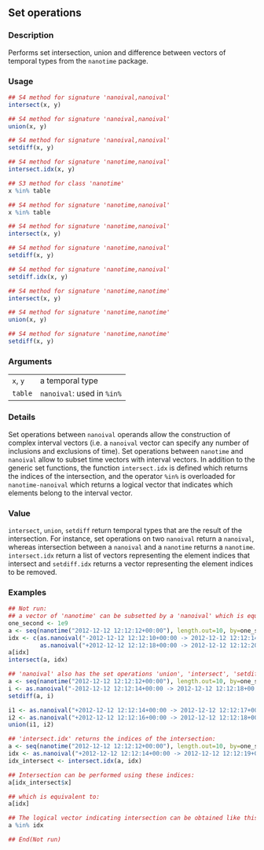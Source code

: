 

## Set operations

### Description

Performs set intersection, union and difference between vectors of
temporal types from the `nanotime` package.

### Usage

``` R
## S4 method for signature 'nanoival,nanoival'
intersect(x, y)

## S4 method for signature 'nanoival,nanoival'
union(x, y)

## S4 method for signature 'nanoival,nanoival'
setdiff(x, y)

## S4 method for signature 'nanotime,nanoival'
intersect.idx(x, y)

## S3 method for class 'nanotime'
x %in% table

## S4 method for signature 'nanotime,nanoival'
x %in% table

## S4 method for signature 'nanotime,nanoival'
intersect(x, y)

## S4 method for signature 'nanotime,nanoival'
setdiff(x, y)

## S4 method for signature 'nanotime,nanoival'
setdiff.idx(x, y)

## S4 method for signature 'nanotime,nanotime'
intersect(x, y)

## S4 method for signature 'nanotime,nanotime'
union(x, y)

## S4 method for signature 'nanotime,nanotime'
setdiff(x, y)
```

### Arguments

|          |                            |
|----------|----------------------------|
| `x`, `y` | a temporal type            |
| `table`  | `nanoival`: used in `%in%` |

### Details

Set operations between `nanoival` operands allow the construction of
complex interval vectors (i.e. a `nanoival` vector can specify any
number of inclusions and exclusions of time). Set operations between
`nanotime` and `nanoival` allow to subset time vectors with interval
vectors. In addition to the generic set functions, the function
`intersect.idx` is defined which returns the indices of the
intersection, and the operator `%in%` is overloaded for
`nanotime-nanoival` which returns a logical vector that indicates which
elements belong to the interval vector.

### Value

`intersect`, `union`, `setdiff` return temporal types that are the
result of the intersection. For instance, set operations on two
`nanoival` return a `nanoival`, whereas intersection between a
`nanoival` and a `nanotime` returns a `nanotime`. `intersect.idx` return
a list of vectors representing the element indices that intersect and
`setdiff.idx` returns a vector representing the element indices to be
removed.

### Examples

``` R
## Not run: 
## a vector of 'nanotime' can be subsetted by a 'nanoival' which is equivalent to 'intersect':
one_second <- 1e9
a <- seq(nanotime("2012-12-12 12:12:12+00:00"), length.out=10, by=one_second)
idx <- c(as.nanoival("-2012-12-12 12:12:10+00:00 -> 2012-12-12 12:12:14+00:00-"),
         as.nanoival("+2012-12-12 12:12:18+00:00 -> 2012-12-12 12:12:20+00:00+"))
a[idx]
intersect(a, idx)

## 'nanoival' also has the set operations 'union', 'intersect', 'setdiff':
a <- seq(nanotime("2012-12-12 12:12:12+00:00"), length.out=10, by=one_second)
i <- as.nanoival("-2012-12-12 12:12:14+00:00 -> 2012-12-12 12:12:18+00:00-")
setdiff(a, i)

i1 <- as.nanoival("+2012-12-12 12:12:14+00:00 -> 2012-12-12 12:12:17+00:00-")
i2 <- as.nanoival("+2012-12-12 12:12:16+00:00 -> 2012-12-12 12:12:18+00:00-")
union(i1, i2)

## 'intersect.idx' returns the indices of the intersection:
a <- seq(nanotime("2012-12-12 12:12:12+00:00"), length.out=10, by=one_second)
idx <- as.nanoival("+2012-12-12 12:12:14+00:00 -> 2012-12-12 12:12:19+00:00+")
idx_intersect <- intersect.idx(a, idx)

## Intersection can be performed using these indices:
a[idx_intersect$x]

## which is equivalent to:
a[idx]

## The logical vector indicating intersection can be obtained like this:
a %in% idx

## End(Not run)
```


